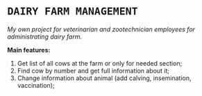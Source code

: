 # `DAIRY FARM MANAGEMENT`


_My own project for veterinarian and zootechnician 
employees for administrating dairy farm._

**Main features:** 
1. Get list of all cows at the farm or only for needed 
section;
2. Find cow by number and get full information
about it;
3. Change information about animal
(add calving, insemination, vaccination);